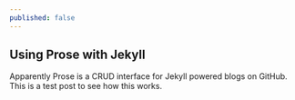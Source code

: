```yaml
---
published: false
---
```


## Using Prose with Jekyll

Apparently Prose is a CRUD interface for Jekyll powered blogs on GitHub. This is a test post to see how this works.
